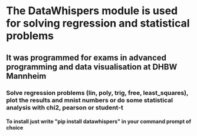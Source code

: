 # The DataWhispers module is used for solving regression and statistical problems

## It was programmed for exams in advanced programming and data visualisation at DHBW Mannheim

### Solve regression problems (lin, poly, trig, free, least_squares), plot the results and mnist numbers or do some statistical analysis with chi2, pearson or student-t

#### To install just write "pip install datawhispers" in your command prompt of choice
